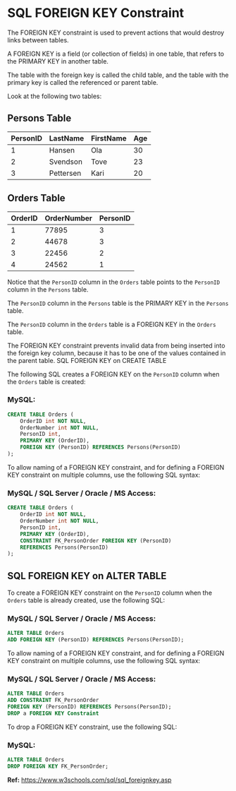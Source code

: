 # SQL FOREIGN KEY Constraint

The FOREIGN KEY constraint is used to prevent actions that would destroy links between tables.

A FOREIGN KEY is a field (or collection of fields) in one table, that refers to the PRIMARY KEY in another table.

The table with the foreign key is called the child table, and the table with the primary key is called the referenced or parent table.

Look at the following two tables:

## Persons Table

| PersonID | LastName  | FirstName | Age |
| -------- | --------- | --------- | --- |
| 1        | Hansen    | Ola       | 30  |
| 2        | Svendson  | Tove      | 23  |
| 3        | Pettersen | Kari      | 20  |

## Orders Table

| OrderID | OrderNumber | PersonID |
| ------- | ----------- | -------- |
| 1       | 77895       | 3        |
| 2       | 44678       | 3        |
| 3       | 22456       | 2        |
| 4       | 24562       | 1        |

Notice that the `PersonID` column in the `Orders` table points to the `PersonID` column in the `Persons` table.

The `PersonID` column in the `Persons` table is the PRIMARY KEY in the `Persons` table.

The `PersonID` column in the `Orders` table is a FOREIGN KEY in the `Orders` table.

The FOREIGN KEY constraint prevents invalid data from being inserted into the foreign key column, because it has to be one of the values contained in the parent table.
SQL FOREIGN KEY on CREATE TABLE

The following SQL creates a FOREIGN KEY on the `PersonID` column when the `Orders` table is created:

### MySQL:

```sql
CREATE TABLE Orders (
    OrderID int NOT NULL,
    OrderNumber int NOT NULL,
    PersonID int,
    PRIMARY KEY (OrderID),
    FOREIGN KEY (PersonID) REFERENCES Persons(PersonID)
);
```

To allow naming of a FOREIGN KEY constraint, and for defining a FOREIGN KEY constraint on multiple columns, use the following SQL syntax:

### MySQL / SQL Server / Oracle / MS Access:

```sql
CREATE TABLE Orders (
    OrderID int NOT NULL,
    OrderNumber int NOT NULL,
    PersonID int,
    PRIMARY KEY (OrderID),
    CONSTRAINT FK_PersonOrder FOREIGN KEY (PersonID)
    REFERENCES Persons(PersonID)
);
```

## SQL FOREIGN KEY on ALTER TABLE

To create a FOREIGN KEY constraint on the `PersonID` column when the `Orders` table is already created, use the following SQL:

### MySQL / SQL Server / Oracle / MS Access:

```sql
ALTER TABLE Orders
ADD FOREIGN KEY (PersonID) REFERENCES Persons(PersonID);
```

To allow naming of a FOREIGN KEY constraint, and for defining a FOREIGN KEY constraint on multiple columns, use the following SQL syntax:

### MySQL / SQL Server / Oracle / MS Access:

```sql
ALTER TABLE Orders
ADD CONSTRAINT FK_PersonOrder
FOREIGN KEY (PersonID) REFERENCES Persons(PersonID);
DROP a FOREIGN KEY Constraint
```

To drop a FOREIGN KEY constraint, use the following SQL:

### MySQL:

```sql
ALTER TABLE Orders
DROP FOREIGN KEY FK_PersonOrder;
```

**Ref:** https://www.w3schools.com/sql/sql_foreignkey.asp

